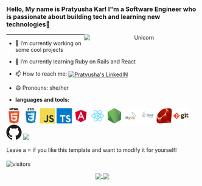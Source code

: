 ### Hello, My name is Pratyusha Kar! I"m a Software Engineer who is passionate about building tech and learning new technologies👋
<p align="center">
<img align="right" width=300px alt="Unicorn" src="https://media.giphy.com/media/3ohs4BSacFKI7A717y/giphy.gif" />
</p>
<hr>


- 🔭 I’m currently working on some cool projects
- 🌱 I’m currently learning Ruby on Rails and React
- 📫 How to reach me: 
  <a href="https://www.linkedin.com/in/pratyushakar/">
    <img align= "center" alt="Pratyusha's LinkedIN" width="32px" src="https://raw.githubusercontent.com/peterthehan/peterthehan/master/assets/linkedin.svg" />
  </a>

- 😄 Pronouns: she/her
- **languages and tools:**  

<code><img height="40" src="https://raw.githubusercontent.com/github/explore/80688e429a7d4ef2fca1e82350fe8e3517d3494d/topics/html/html.png"></code>
<code><img height="40" src="https://raw.githubusercontent.com/github/explore/80688e429a7d4ef2fca1e82350fe8e3517d3494d/topics/css/css.png"></code>
<code><img height="40" src="https://raw.githubusercontent.com/github/explore/80688e429a7d4ef2fca1e82350fe8e3517d3494d/topics/javascript/javascript.png"></code>
<code><img height="40" src="https://raw.githubusercontent.com/github/explore/80688e429a7d4ef2fca1e82350fe8e3517d3494d/topics/typescript/typescript.png"></code>
<code><img height="40" src="https://raw.githubusercontent.com/github/explore/80688e429a7d4ef2fca1e82350fe8e3517d3494d/topics/angular/angular.png"></code>
<code><img height="40" src="https://raw.githubusercontent.com/github/explore/80688e429a7d4ef2fca1e82350fe8e3517d3494d/topics/react/react.png"></code>
<code><img height="40" src="https://raw.githubusercontent.com/github/explore/80688e429a7d4ef2fca1e82350fe8e3517d3494d/topics/nodejs/nodejs.png"></code>
<code><img height="40" src="https://raw.githubusercontent.com/github/explore/80688e429a7d4ef2fca1e82350fe8e3517d3494d/topics/mysql/mysql.png"></code>
<code><img height="40" src="https://raw.githubusercontent.com/github/explore/80688e429a7d4ef2fca1e82350fe8e3517d3494d/topics/java/java.png"></code>
<code><img height="40" src="https://raw.githubusercontent.com/github/explore/80688e429a7d4ef2fca1e82350fe8e3517d3494d/topics/ruby/ruby.png"></code>
<code><img height="40" src="https://raw.githubusercontent.com/github/explore/80688e429a7d4ef2fca1e82350fe8e3517d3494d/topics/git/git.png"></code>
<code><img height="40" src="https://raw.githubusercontent.com/github/explore/80688e429a7d4ef2fca1e82350fe8e3517d3494d/topics/github-api/github-api.png"></code>
<code><img height="40" src="https://raw.githubusercontent.com/github/explore/80688e429a7d4ef2fca1e82350fe8e3517d3494d/topics/visualstudiocode-api/visualstudiocode-api.png"></code>

Leave a ⭐️ if you like this template and want to modify it for yourself!
<!-- if you like what i do, maybe consider buying me a coffee/tea 🥺👉👈 -->

<!-- <a href="https://www.buymeacoffee.com/pratyushakar" target="_blank"><img src="https://cdn.buymeacoffee.com/buttons/v2/default-red.png" alt="Buy Me A Coffee" width="150" ></a> -->

![visitors](https://visitor-badge.laobi.icu/badge?page_id=pratyusha23kar.pratyusha23kar)

<p align="center">
  <a href="https://github.com/pratyusha23kar">
    <img align="center" src="https://github-readme-stats.vercel.app/api?username=pratyusha23karshow_icons=true&hide_border=true&title_color=94b4a4&amp&icon_color=FFFFFF&amp&text_color=FFFFFF&amp&bg_color=000000&count_private=true&include_all_commits=true"/>
  </a>
<!-- <img src="https://github-readme-stats.vercel.app/api?username=pratyusha23kar&&show_icons=true&title_color=ffffff&icon_color=bb2acf&text_color=daf7dc&bg_color=151515"> -->
<a href="https://github.com/pratyusha23kar">
    <img align="center" height="195px" src="https://github-readme-stats.vercel.app/api/top-langs/?username=pratyusha23kar&text_color=FFFFFF&bg_color=000000&title_color=94b4a4&langs_count=15&layout=compact&hide_border=true" />
</a> 
</p>  

